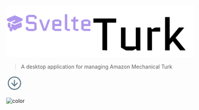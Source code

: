 ![](assets/logo.png)

> A desktop application for managing Amazon Mechanical Turk

<a href="/#/home">
<svg xmlns="http://www.w3.org/2000/svg" class="icon icon-tabler icon-tabler-arrow-down-circle" width="44" height="44" viewBox="0 0 24 24" stroke-width="1.5" stroke="#607D8B" fill="none" stroke-linecap="round" stroke-linejoin="round">
  <path stroke="none" d="M0 0h24v24H0z" fill="none"/>
  <circle cx="12" cy="12" r="9" />
  <line x1="8" y1="12" x2="12" y2="16" />
  <line x1="12" y1="8" x2="12" y2="16" />
  <line x1="16" y1="12" x2="12" y2="16" />
</svg>
</a>

![color](#fff)